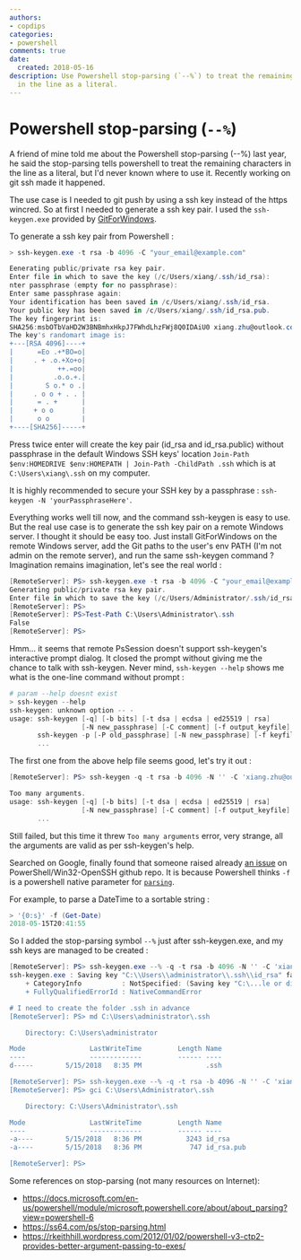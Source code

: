 ```yaml
---
authors:
- copdips
categories:
- powershell
comments: true
date:
  created: 2018-05-16
description: Use Powershell stop-parsing (`--%`) to treat the remaining characters
  in the line as a literal.
---
```


# Powershell stop-parsing (`--%`)

A friend of mine told me about the Powershell stop-parsing (\-\-%) last year, he said the stop-parsing tells powershell to treat the remaining characters in the line as a literal, but I'd never known where to use it. Recently working on git ssh made it happened.

<!-- more -->

The use case is I needed to git push by using a ssh key instead of the https wincred. So at first I needed to generate a ssh key pair. I used the `ssh-keygen.exe` provided by [GitForWindows](https://copdips.com/2018/05/setting-up-powershell-gallery-and-nuget-gallery-for-powershell.html#use-nuget).

To generate a ssh key pair from Powershell :

```powershell
> ssh-keygen.exe -t rsa -b 4096 -C "your_email@example.com"

Eenerating public/private rsa key pair.
Enter file in which to save the key (/c/Users/xiang/.ssh/id_rsa):
nter passphrase (empty for no passphrase):
Enter same passphrase again:
Your identification has been saved in /c/Users/xiang/.ssh/id_rsa.
Your public key has been saved in /c/Users/xiang/.ssh/id_rsa.pub.
The key fingerprint is:
SHA256:msbOTbVaHD2W3BNBmhxHkpJ7FWhdLhzFWj8Q0IDAiU0 xiang.zhu@outlook.com
The key's randomart image is:
+---[RSA 4096]----+
|      =Eo .+*BO=o|
|     . + .o.+Xo+o|
|           ++.=oo|
|          .o.o.+.|
|        S o.* o .|
|     . o o + . . |
|      = . +      |
|     + o o       |
|      o o        |
+----[SHA256]-----+
```

Press twice enter will create the key pair (id_rsa and id_rsa.public) without passphrase in the default Windows SSH keys' location `Join-Path $env:HOMEDRIVE $env:HOMEPATH | Join-Path -ChildPath .ssh` which is at `C:\Users\xiang\.ssh` on my computer.

It is highly recommended to secure your SSH key by a passphrase : `ssh-keygen -N 'yourPassphraseHere'`.

<!-- more -->

Everything works well till now, and the command ssh-keygen is easy to use. But the real use case is to generate the ssh key pair on a remote Windows server. I thought it should be easy too. Just install GitForWindows on the remote Windows server, add the Git paths to the user's env PATH (I'm not admin on the remote server), and run the same ssh-keygen command ? Imagination remains imagination, let's see the real world :

```powershell
[RemoteServer]: PS> ssh-keygen.exe -t rsa -b 4096 -C "your_email@example.com"
Generating public/private rsa key pair.
Enter file in which to save the key (/c/Users/Administrator/.ssh/id_rsa):
[RemoteServer]: PS>
[RemoteServer]: PS>Test-Path C:\Users\Administrator\.ssh
False
[RemoteServer]: PS>
```

Hmm... it seems that remote PsSession doesn't support ssh-keygen's interactive prompt dialog. It closed the prompt without giving me the chance to talk with ssh-keygen. Never mind, `ssh-keygen --help` shows me what is the one-line command without prompt :

```powershell
# param --help doesnt exist
> ssh-keygen --help
ssh-keygen: unknown option -- -
usage: ssh-keygen [-q] [-b bits] [-t dsa | ecdsa | ed25519 | rsa]
                  [-N new_passphrase] [-C comment] [-f output_keyfile]
       ssh-keygen -p [-P old_passphrase] [-N new_passphrase] [-f keyfile]
       ...
```

The first one from the above help file seems good, let's try it out :

```powershell
[RemoteServer]: PS> ssh-keygen -q -t rsa -b 4096 -N '' -C 'xiang.zhu@outlook.com' -f C:\Users\xiang\.ssh\id_rsa

Too many arguments.
usage: ssh-keygen [-q] [-b bits] [-t dsa | ecdsa | ed25519 | rsa]
                  [-N new_passphrase] [-C comment] [-f output_keyfile]
       ...
```

Still failed, but this time it threw `Too many arguments` error, very strange, all the arguments are valid as per ssh-keygen's help.

 Searched on Google, finally found that someone raised already [an issue](https://github.com/PowerShell/Win32-OpenSSH/issues/1017) on PowerShell/Win32-OpenSSH github repo. It is because Powershell thinks `-f` is a powershell native parameter for [`parsing`](https://docs.microsoft.com/en-us/powershell/module/microsoft.powershell.core/about/about_parsing?view=powershell-6).

For example, to parse a DateTime to a sortable string :

```powershell
> '{0:s}' -f (Get-Date)
2018-05-15T20:41:55
```

So I added the stop-parsing symbol `--%` just after ssh-keygen.exe, and my ssh keys are managed to be created :
```powershell
[RemoteServer]: PS> ssh-keygen.exe --% -q -t rsa -b 4096 -N '' -C 'xiang.zhu@outlook.com' -f C:\Users\administrator\.ssh\id_rsa
ssh-keygen.exe : Saving key "C:\\Users\\administrator\\.ssh\\id_rsa" failed: No such file or directory
    + CategoryInfo          : NotSpecified: (Saving key "C:\...le or directory:String) [], RemoteException
    + FullyQualifiedErrorId : NativeCommandError

# I need to create the folder .ssh in advance
[RemoteServer]: PS> md C:\Users\administrator\.ssh

    Directory: C:\Users\administrator

Mode                LastWriteTime         Length Name
----                -------------         ------ ----
d-----        5/15/2018   8:35 PM                .ssh

[RemoteServer]: PS> ssh-keygen.exe --% -q -t rsa -b 4096 -N '' -C 'xiang.zhu@outlook.com' -f C:\Users\administrator\.ssh\id_rsa
[RemoteServer]: PS> gci C:\Users\Administrator\.ssh

    Directory: C:\Users\Administrator\.ssh

Mode                LastWriteTime         Length Name
----                -------------         ------ ----
-a----        5/15/2018   8:36 PM           3243 id_rsa
-a----        5/15/2018   8:36 PM            747 id_rsa.pub

[RemoteServer]: PS>
```

Some references on stop-parsing (not many resources on Internet):

- https://docs.microsoft.com/en-us/powershell/module/microsoft.powershell.core/about/about_parsing?view=powershell-6
- https://ss64.com/ps/stop-parsing.html
- https://rkeithhill.wordpress.com/2012/01/02/powershell-v3-ctp2-provides-better-argument-passing-to-exes/
